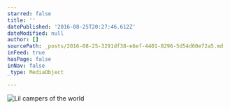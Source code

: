 ```yaml
---
starred: false
title: ''
datePublished: '2016-08-25T20:27:46.612Z'
dateModified: null
author: []
sourcePath: _posts/2016-08-25-3291df38-e6ef-4401-8296-5d54d60e72a5.md
inFeed: true
hasPage: false
inNav: false
_type: MediaObject

---
```

![Lil campers of the world](https://the-grid-user-content.s3-us-west-2.amazonaws.com/6bdc469d-c767-4944-b1bd-e8774d074c22.jpg)